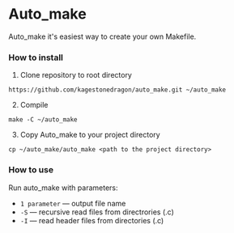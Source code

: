 # Auto_make


Auto_make it's easiest way to create your own Makefile.

### How to install

1) Clone repository to root directory
```
https://github.com/kagestonedragon/auto_make.git ~/auto_make
```

2) Compile
```
make -C ~/auto_make
```

3) Copy Auto_make to your project directory
```
cp ~/auto_make/auto_make <path to the project directory>
```

### How to use

Run auto_make with parameters:
* `1 parameter` — output file name
* `-S` — recursive read files from directrories (.c)
* `-I` — read header files from directories (.c)
